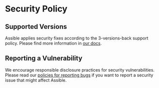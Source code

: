 # Security Policy

## Supported Versions

Assible applies security fixes according to the 3-versions-back support
policy. Please find more information in [our docs](
https://docs.assible.com/assible/devel/reference_appendices/release_and_maintenance.html#release-status
).

## Reporting a Vulnerability

We encourage responsible disclosure practices for security
vulnerabilities. Please read our [policies for reporting bugs](
https://docs.assible.com/assible/devel/community/reporting_bugs_and_features.html#reporting-a-bug
) if you want to report a security issue that might affect Assible.
